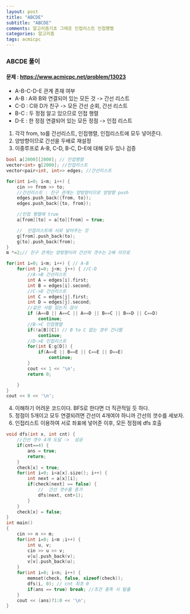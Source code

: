 ```yaml
---
layout: post
title: "ABCDE"
subtitle: "ABCDE"
comments: 알고리즘기초 그래프 인접리스트 인접행렬 
categories: 알고리즘
tags: acmicpc
---
```


### ABCDE 풀이
#### 문제 : https://www.acmicpc.net/problem/13023

-  A-B-C-D-E 관계 존재 여부 
-  A-B : A와 B와 연결되어 있는 모든 것 -> 간선 리스트
-  C-D : C와  D가 친구 -> 모든 간선 순회, 간선 리스트
-  B-C :  두 정점 알고 있으므로 인접 행렬
-  D-E :  한 정점 연결되어 있는 모든 정점 -> 인접 리스트

1. 각각 from, to를 간선리스트, 인접행렬, 인접리스트에 모두 넣어준다. 
2. 양방향이므로 간선을 두배로 재설정
3. 이중루프로 A-B, C-D, B-C, D-E에 대해 모두 있나 검증

```C++
bool a[2000][2000]; // 인접행렬
vector<int> g[2000]; //인접리스트
vector<pair<int, int>> edges; //간선리스트

for(int i=0; i<m; i++) {
    cin >> from >> to;
    //간선리스트 : 친구 관계는 양방향이므로 양방향 push
    edges.push_back({from, to});
    edges.push_back({to, from});

    //인접 행렬에 true
    a[from][to] = a[to][from] = true;

    //  인접리스트에 서로 넣어주는 것
    g[from].push_back(to);
    g[to].push_back(from);
}
m *=2;// 친구 관계는 양방향이라 간선의 갯수는 2배 이므로

for(int i=0; i<m; i++) { // A-B
    for(int j=0; j<m; j++) { //C-D
        //A->B 간선리스트
        int A = edges[i].first;
        int B = edges[i].second;
        //C->D 간선리스트
        int C = edges[j].first;
        int D = edges[j].second;
        //같은 사람 있는지 검사
        if (A==B || A==C || A==D || B==C || B==D || C==D) 
            continue;
        //B->C 인접행렬
        if(!a[B][C]) // B to C 없는 경우 건너뜀
            continue;
        //D->E 인접리스트
        for(int E:g[D]) {
            if(A==E || B==E || C==E || D==E) 
                continue;
        }
        cout << 1 << '\n';
        return 0;

    }
}
cout << 0 << '\n';
```

4. 이해하기 어려운 코드이다. BFS로 한다면 더 직관적일 듯 하다.
5. 정점이 5개이고 모두 연결되려면 간선이 4개여야 하니까 간선의 갯수를 세보자. 
6. 인접리스트 이용하여 서로 좌표에 넣어준 이후, 모든 정점에 dfs 호출

```C++
void dfs(int x, int cnt) {
    //간선 갯수 4개 도달 ->  성공
    if(cnt==4) {
        ans = true;
        return;
    }
    check[x] = true;
    for(int i=0; i<a[x].size(); i++) {
        int next = a[x][i];
        if(check[next] == false) {
            //  간선 갯수를 증가
            dfs(next, cnt+1);
        }
    }
    check[x] = false;
}
int main()
{
    cin >> n >> m;
    for(int i=0; i<m ;i++) {
        int u, v;
        cin >> u >> v;
        v[u].push_back(v);
        v[v].push_back(u);
    }
    for(int i=0; i<n; i++) {
        memset(check, false, sizeof(check));
        dfs(i, 0); // cnt 최초 0
        if(ans == true) break; //조건 충족 시 탈출 
    }
    cout << (ans)?1:0 << '\n';
}
```

